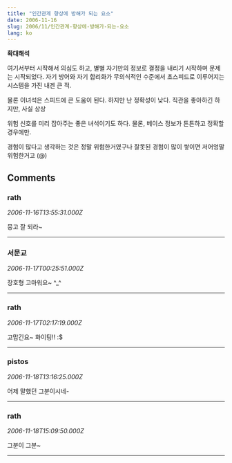 ```yaml
---
title: "인간관계 향상에 방해가 되는 요소"
date: 2006-11-16
slug: 2006/11/인간관계-향상에-방해가-되는-요소
lang: ko
---
```


**확대해석**

여기서부터 시작해서 의심도 하고, 별별 자기만의 정보로 결정을 내리기 시작하며 문제는 시작되었다.
자기 방어와 자기 합리화가 무의식적인 수준에서 초스피드로 이루어지는 시스템을 가진 내겐 큰 적.

물론 이녀석은 스피드에 큰 도움이 된다. 
하지만 난 정확성이 낮다.
직관을 좋아하긴 하지만, 사실 상상

위험 신호를 미리 잡아주는 좋은 녀석이기도 하다.
물론, 베이스 정보가 튼튼하고 정확할 경우에만.

경험이 많다고 생각하는 것은 정말 위험한거였구나 
잘못된 경험이 많이 쌓이면 저어엉말 위험한거고 (@)

## Comments

### rath
*2006-11-16T13:55:31.000Z*

뭉고 잘 되라~

---

### 서문교
*2006-11-17T00:25:51.000Z*

장호형 고마워요~ ^_^

---

### rath
*2006-11-17T02:17:19.000Z*

고맙긴요~ 화이팅!! :$

---

### pistos
*2006-11-18T13:16:25.000Z*

어제 말했던 그분이시네-

---

### rath
*2006-11-18T15:09:50.000Z*

그분이 그분~

---

